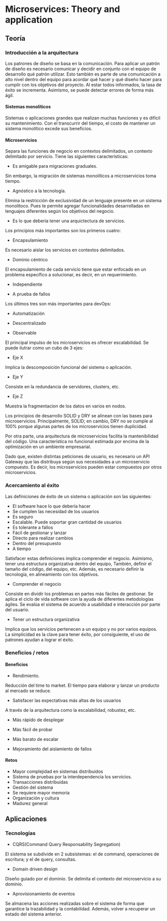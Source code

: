 # Microservices: Theory and application

## Teoría
### Introducción a la arquitectura

Los patrones de diseño se basa en la comunicación. Para aplicar un patrón de diseño es necesario comunicar y decidir en conjunto con el equipo de desarrollo qué patrón utilizar. Esto también es parte de una comunicación a alto nivel dentro del equipo para acordar qué hacer y qué diseño hacer para cumplir con los objetivos del proyecto. Al estar todos informados, la tasa de éxito se incrementa. Asimismo, se puede detectar errores de forma más ágil.

#### Sistemas monolíticos

Sistemas o aplicaciones grandes que realizan muchas funciones y es difícil su mantenimiento. Con el transcurrir del tiempo, el costo de mantener un sistema monolítico excede sus beneficios.

#### Microservicios

Separa las funciones de negocio en contextos delimitados, un contexto delimitado por servicio. 
Tiene las siguientes características:

- Es amigable para migraciones graduales.
<p>Sin embargo, la migración de sistemas monolíticos a microservicios toma tiempo.</p>

- Agnóstico a la tecnología.
<p>Elimina la restricción de exclusividad de un lenguaje presente en un sistema monolítoco. Pues te permite agregar funcionalidades      desarrolladas en lenguajes diferentes según los objetivos del negocio.</p>

- Es lo que debería tener una arquictectura de servicios.

Los principios más importantes son los primeros cuatro:

- Encapsulamiento
<p>Es necesario aislar los servicios en contextos delimitados.</p>

- Dominio céntrico
<p>El encapsulamiento de cada servicio tiene que estar enfocado en un problema específico a solucionar, es decir, en un requerimiento.</p>
  
- Independiente

- A prueba de fallos

Los últimos tres son más importantes para devOps:

- Automatización

- Descentralizado

- Observable

El principal impulso de los microservicios es ofrecer escalabilidad. Se puede ilutrar como un cubo de 3 ejes: 

- Eje X
<p>Implica la descomposición funcional del sistema o aplicación.</p>

- Eje Y
<p>Consiste en la redundancia de servidores, clusters, etc.</p>

- Eje Z 
<p>Muestra la fragmentacion de los datos en varios en nodos.</p>

Los principios de desarrollo SOLID y DRY se alinean con las bases para microservicios. Principalmente, SOLID; en cambio, DRY no se cumple al 100% porque algunas partes de los microservicios tienen duplicidad.

Por otra parte, una arquitectura de microservicios facilita la mantenibilidad del código. Una característica no funcional estimada por encima de la optimización en un ambiente empresarial.

Dado que, existen distintas peticiones de usuario, es necesario un API Gateway que las distribuya según sus necesidades a un microservicio compuesto. Es decir, los microservicios pueden estar compuestos por otros microservicios.

### Acercamiento al éxito

Las definiciones de éxito de un sistema o aplicación son las siguientes:

- El software hace lo que debería hacer
- Se cumplen las necesidad de los usuarios
- Es seguro 
- Escalable. Puede soportar gran cantidad de usuarios
- Es tolerante a fallos
- Fácil de gestionar y lanzar
- Directo para realizar cambios
- Dentro del presupuesto
- A tiempo

Satisfacer estas definiciones implica comprender el negocio. Asimismo, tener una estructura organizativa dentro del equipo, También, definir el tamaño del código, del equipo, etc. Además, es necesario definir la tecnología, en alineamiento con los objetivos.

- Comprender el negocio
<p>Consiste en dividir los problemas en partes más fáciles de gestionar. Se aplica el ciclo de vida software con la ayuda de diferentes metodologías ágiles. Se evalúa el sistema de acuerdo a usabilidad e interacción por parte del usuario.</p>

- Tener un estructura organizativa 
<p>Implica que los servicios pertenecen a un equipo y no por varios equipos. La simplicidad es la clave para tener éxito, por consiguiente, el uso de patrones ayudan a lograr el éxito.</p>

### Beneficios / retos

#### Beneficios

- Rendimiento. 
<p>Reducción del time to market. El tiempo para elaborar y lanzar un producto al mercado se reduce.</p>

- Satisfacer las expectativas más altas de los usuarios 
<p>A través de la arquitectura como la escalabilidad, robustez, etc.</p>

- Más rápido de desplegar

- Más fácil de probar

- Más barato de escalar

- Mejoramiento del aislamiento de fallos

#### Retos

- Mayor complejidad en sistemas distribuidos
- Sistema de pruebas por la interdependencia los servicios.
- Transacciones distribuidas
- Gestión del sistema
- Se requiere mayor memoria
- Organización y cultura
- Madurez general

## Aplicaciones
### Tecnologías

- CQRS(Command Query Responsability Segregation) 
<p>El sistema se subdivide en 2 subsistemas: el de command, operaciones de escritura; y el de query, consultas.</p>

- Domain driven design 
<p>Diseño guiado por el dominio. Se delimita el contexto del microservicio a su dominio.</p>

- Aprovisionamiento de eventos
<p>Se almacena las acciones realizadas sobre el sistema de forma que garantice la trazabilidad y la contabilidad. Además, volver a recuperar un estado del sistema anterior.</p>

